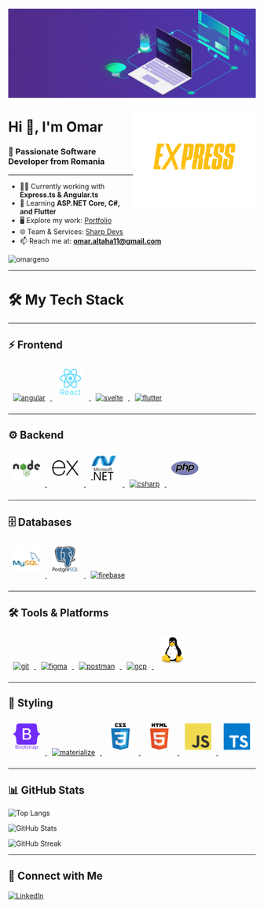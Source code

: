 [![MasterHead](https://github.com/OmarGeno/OmarGeno/blob/main/banner.gif)](https://github.com/OmarGeno)

<img align="right" alt="Coding" width="250" src="https://github.com/OmarGeno/OmarGeno/blob/main/express.gif"/>

# Hi 👋, I'm Omar  
### 🚀 Passionate Software Developer from Romania  

---

- 👨‍💻 Currently working with **Express.ts & Angular.ts**  
- 🌱 Learning **ASP.NET Core, C#, and Flutter**  
- 🖥️ Explore my work: [Portfolio](https://omar-altaha.sharp-devs.com/)  
- 🌐 Team & Services: [Sharp Devs](https://sharp-devs.com/)  
- 📫 Reach me at: **omar.altaha11@gmail.com**  

<p align="left"> 
  <img src="https://komarev.com/ghpvc/?username=omargeno&label=Profile%20views&color=0e75b6&style=flat" alt="omargeno" /> 
</p>

---

# 🛠️ My Tech Stack  

---

## ⚡ Frontend  
<p align="left"> 
  <a href="https://angular.io" target="_blank"> 
    <img src="https://angular.io/assets/images/logos/angular/angular.svg" alt="angular" width="55" style="margin:10px;"/> 
  </a>
  <a href="https://reactjs.org/" target="_blank"> 
    <img src="https://raw.githubusercontent.com/devicons/devicon/master/icons/react/react-original-wordmark.svg" alt="react" width="55" style="margin:10px;"/> 
  </a>
  <a href="https://svelte.dev" target="_blank"> 
    <img src="https://upload.wikimedia.org/wikipedia/commons/1/1b/Svelte_Logo.svg" alt="svelte" width="55" style="margin:10px;"/> 
  </a>
  <a href="https://flutter.dev" target="_blank"> 
    <img src="https://www.vectorlogo.zone/logos/flutterio/flutterio-icon.svg" alt="flutter" width="55" style="margin:10px;"/> 
  </a>
</p>

---

## ⚙️ Backend  
<p align="left"> 
  <a href="https://nodejs.org" target="_blank"> 
    <img src="https://raw.githubusercontent.com/devicons/devicon/master/icons/nodejs/nodejs-original-wordmark.svg" alt="nodejs" width="55" style="margin:10px;"/> 
  </a>
  <a href="https://expressjs.com" target="_blank"> 
    <img src="https://raw.githubusercontent.com/devicons/devicon/master/icons/express/express-original.svg" alt="express" width="55" style="margin:10px;"/> 
  </a>
  <a href="https://dotnet.microsoft.com/" target="_blank"> 
    <img src="https://raw.githubusercontent.com/devicons/devicon/master/icons/dot-net/dot-net-original-wordmark.svg" alt="dotnet" width="55" style="margin:10px;"/> 
  </a>
  <a href="https://learn.microsoft.com/en-us/dotnet/csharp/" target="_blank"> 
    <img src="https://private-user-images.githubusercontent.com/74038190/238200622-e0d299f2-767c-4c21-bd49-90f2a19f1a78.gif" alt="csharp" width="55" style="margin:10px;"/> 
  </a>
  <a href="https://www.php.net" target="_blank"> 
    <img src="https://raw.githubusercontent.com/devicons/devicon/master/icons/php/php-original.svg" alt="php" width="55" style="margin:10px;"/> 
  </a>
</p>

---

## 🗄️ Databases  
<p align="left"> 
  <a href="https://www.mysql.com/" target="_blank"> 
    <img src="https://raw.githubusercontent.com/devicons/devicon/master/icons/mysql/mysql-original-wordmark.svg" alt="mysql" width="55" style="margin:10px;"/> 
  </a>
  <a href="https://www.postgresql.org" target="_blank"> 
    <img src="https://raw.githubusercontent.com/devicons/devicon/master/icons/postgresql/postgresql-original-wordmark.svg" alt="postgresql" width="55" style="margin:10px;"/> 
  </a>
  <a href="https://firebase.google.com/" target="_blank"> 
    <img src="https://www.vectorlogo.zone/logos/firebase/firebase-icon.svg" alt="firebase" width="55" style="margin:10px;"/> 
  </a>
</p>

---

## 🛠️ Tools & Platforms  
<p align="left"> 
  <a href="https://git-scm.com/" target="_blank"> 
    <img src="https://www.vectorlogo.zone/logos/git-scm/git-scm-icon.svg" alt="git" width="55" style="margin:10px;"/> 
  </a>
  <a href="https://www.figma.com/" target="_blank"> 
    <img src="https://www.vectorlogo.zone/logos/figma/figma-icon.svg" alt="figma" width="55" style="margin:10px;"/> 
  </a>
  <a href="https://postman.com" target="_blank"> 
    <img src="https://www.vectorlogo.zone/logos/getpostman/getpostman-icon.svg" alt="postman" width="55" style="margin:10px;"/> 
  </a>
  <a href="https://cloud.google.com" target="_blank"> 
    <img src="https://www.vectorlogo.zone/logos/google_cloud/google_cloud-icon.svg" alt="gcp" width="55" style="margin:10px;"/> 
  </a>
  <a href="https://www.linux.org/" target="_blank"> 
    <img src="https://raw.githubusercontent.com/devicons/devicon/master/icons/linux/linux-original.svg" alt="linux" width="55" style="margin:10px;"/> 
  </a>
</p>

---

## 🎨 Styling  
<p align="left"> 
  <a href="https://getbootstrap.com" target="_blank"> 
    <img src="https://raw.githubusercontent.com/devicons/devicon/master/icons/bootstrap/bootstrap-plain-wordmark.svg" alt="bootstrap" width="55" style="margin:10px;"/> 
  </a>
  <a href="https://materializecss.com/" target="_blank"> 
    <img src="https://raw.githubusercontent.com/prplx/svg-logos/5585531d45d294869c4eaab4d7cf2e9c167710a9/svg/materialize.svg" alt="materialize" width="55" style="margin:10px;"/> 
  </a>
  <a href="https://www.w3schools.com/css/" target="_blank"> 
    <img src="https://raw.githubusercontent.com/devicons/devicon/master/icons/css3/css3-original-wordmark.svg" alt="css3" width="55" style="margin:10px;"/> 
  </a>
  <a href="https://www.w3.org/html/" target="_blank"> 
    <img src="https://raw.githubusercontent.com/devicons/devicon/master/icons/html5/html5-original-wordmark.svg" alt="html5" width="55" style="margin:10px;"/> 
  </a>
  <a href="https://developer.mozilla.org/en-US/docs/Web/JavaScript" target="_blank"> 
    <img src="https://raw.githubusercontent.com/devicons/devicon/master/icons/javascript/javascript-original.svg" alt="javascript" width="55" style="margin:10px;"/> 
  </a>
  <a href="https://www.typescriptlang.org/" target="_blank"> 
    <img src="https://raw.githubusercontent.com/devicons/devicon/master/icons/typescript/typescript-original.svg" alt="typescript" width="55" style="margin:10px;"/> 
  </a>
</p>


---

## 📊 GitHub Stats  

<p align="left">
  <img src="https://github-readme-stats.vercel.app/api/top-langs?username=omargeno&show_icons=true&locale=en&layout=compact&theme=radical" alt="Top Langs" />
</p>

<p align="left">
  <img src="https://github-readme-stats.vercel.app/api?username=omargeno&show_icons=true&locale=en&theme=radical" alt="GitHub Stats" />
</p>

<p align="left">
  <img src="https://github-readme-streak-stats.herokuapp.com/?user=omargeno&theme=radical" alt="GitHub Streak" />
</p>

---

## 🤝 Connect with Me  

<p align="left">
  <a href="https://linkedin.com/in/omar-al-taha-4078781b4" target="blank">
    <img align="center" src="https://raw.githubusercontent.com/rahuldkjain/github-profile-readme-generator/master/src/images/icons/Social/linked-in-alt.svg" alt="LinkedIn" height="30" width="40" />
  </a>
</p>
